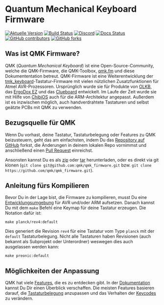 # Quantum Mechanical Keyboard Firmware

[![Aktuelle Version](https://img.shields.io/github/tag/qmk/qmk_firmware.svg)](https://github.com/qmk/qmk_firmware/tags)
[![Build Status](https://travis-ci.org/qmk/qmk_firmware.svg?branch=master)](https://travis-ci.org/qmk/qmk_firmware)
[![Discord](https://img.shields.io/discord/440868230475677696.svg)](https://discord.gg/Uq7gcHh)
[![Docs Status](https://img.shields.io/badge/docs-ready-orange.svg)](https://docs.qmk.fm)
[![GitHub contributors](https://img.shields.io/github/contributors/qmk/qmk_firmware.svg)](https://github.com/qmk/qmk_firmware/pulse/monthly)
[![GitHub forks](https://img.shields.io/github/forks/qmk/qmk_firmware.svg?style=social&label=Fork)](https://github.com/qmk/qmk_firmware/)

## Was ist QMK Firmware?

QMK (*Quantum Mechanical Keyboard*) ist eine Open-Source-Community, welche die QMK-Firmware, die QMK-Toolbox, [qmk.fm](https://qmk.fm) und diese Dokumententation betreut. QMK-Firmware ist eine Weiterentwicklung der [tmk\_keyboard](http://github.com/tmk/tmk_keyboard)-Tastatur-Firmware mit vielen nützlichen Zusatzfunktionen für Atmel AVR-Prozessoren. Ursprünglich wurde sie für Produkte von [OLKB](http://olkb.com), das [ErgoDox EZ](http://www.ergodox-ez.com) und das [Clueboard](http://clueboard.co/) entwickelt. Im Laufe der Zeit wurde sie mit Hilfe von [ChibiOS](http://chibios.org) auch für die ARM-Architektur angepasst. Außerdem ist es inzwischen möglich, auch handverdrahtete Tastaturen und selbst geätzte PCBs mit QMK zu verwenden.

## Bezugsquelle für QMK

Wenn Du vorhast, deine Tastatur, Tastaturbelegung oder Features zu QMK beizusteuern, geht das am einfachsten, indem Du das [Repository auf GitHub](https://github.com/qmk/qmk_firmware#fork-destination-box) forkst, die Änderungen in deinem lokalen Repo vornimmst und anschließend einen [Pull Request](https://github.com/qmk/qmk_firmware/pulls) einreichst.

Ansonsten kannst Du es als [zip](https://github.com/qmk/qmk_firmware/zipball/master) oder [tar](https://github.com/qmk/qmk_firmware/tarball/master) herunterladen, oder es direkt via git klonen (`git clone git@github.com:qmk/qmk_firmware.git` bzw. `git clone https://github.com/qmk/qmk_firmware.git`).


## Anleitung fürs Kompilieren

Bevor Du in der Lage bist, die Firmware zu kompilieren, musst Du eine [Entwicklungsumgebung](de/getting_started_build_tools.md) für AVR und/oder ARM aufsetzen. Danach kannst Du mit dem `make` Befehl eine Keymap für deine Tastatur erzeugen. Die Notation dafür ist:

    make planck/rev4:default

Dies generiert die Revision `rev4` für eine Tastatur vom Type `planck` mit der `default` Tastaturbelegung. Nicht alle Tastaturen haben Revisionen (auch bekannt als Subprojekt oder Unterordner) weswegen dies auch ausgelassen werden kann:

    make preonic:default

## Möglichkeiten der Anpassung

QMK hat viele [Features](de/features.md), die es zu entdecken gibt. In der [Dokumentation](https://docs.qmk.fmk) kannst Du Dir einen Überblick verschaffen. Die meisten Features basieren darauf, die [Tastaturbelegung](de/keymap.md) anzupassen und das Verhalten der [Keycodes](de/keycodes.md) zu verändern.
